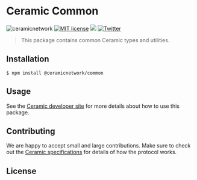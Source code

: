 # Ceramic Common
![ceramicnetwork](https://circleci.com/gh/ceramicnetwork/js-ceramic.svg?style=shield)
[![MIT license](https://img.shields.io/badge/License-MIT-blue.svg)](https://lbesson.mit-license.org/)
[![](https://img.shields.io/badge/Chat%20on-Discord-orange.svg?style=flat)](https://discord.gg/6VRZpGP)
[![Twitter](https://img.shields.io/twitter/follow/ceramicnetwork?label=Follow&style=social)](https://twitter.com/ceramicnetwork)

> This package contains common Ceramic types and utilities.

## Installation
```
$ npm install @ceramicnetwork/common
```

## Usage

See the [Ceramic developer site](https://developers.ceramic.network/) for more details about how to use this package.

## Contributing
We are happy to accept small and large contributions. Make sure to check out the [Ceramic specifications](https://github.com/ceramicnetwork/specs) for details of how the protocol works.

## License
